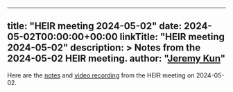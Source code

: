 <!-- mdformat off(yaml frontmatter) -->
---
title: "HEIR meeting 2024-05-02"
date: 2024-05-02T00:00:00+00:00
linkTitle: "HEIR meeting 2024-05-02"
description: >
    Notes from the 2024-05-02 HEIR meeting.
author: "[Jeremy Kun](https://jeremykun.com)"
---
<!-- mdformat on -->

Here are the
[notes](https://docs.google.com/document/d/1uEDeIN0iTUmmtlacZg0c2j7VbAHO3A9e0_8mnunUv10/edit?usp=sharing)
and
[video recording](https://drive.google.com/file/d/1u1q74rUKdXFi08tAKFRKjI-bojuorQK8/view?usp=drivesdk)
from the HEIR meeting on 2024-05-02.
